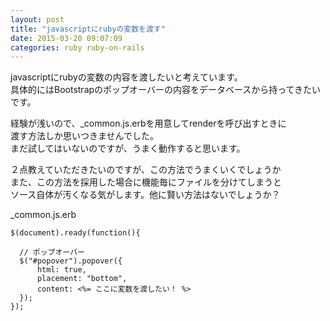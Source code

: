 ```yaml
---
layout: post
title: "javascriptにrubyの変数を渡す"
date: 2015-03-20 09:07:09
categories: ruby ruby-on-rails
---
```

<p>javascriptにrubyの変数の内容を渡したいと考えています。<br>
具体的にはBootstrapのポップオーバーの内容をデータベースから持ってきたいです。</p>

<p>経験が浅いので、_common.js.erbを用意してrenderを呼び出すときに<br>
渡す方法しか思いつきませんでした。<br>
まだ試してはいないのですが、うまく動作すると思います。</p>

<p>２点教えていただきたいのですが、この方法でうまくいくでしょうか<br>
また、この方法を採用した場合に機能毎にファイルを分けてしまうと<br>
ソース自体が汚くなる気がします。他に賢い方法はないでしょうか？</p>

<p>_common.js.erb</p>

<pre><code>$(document).ready(function(){

  // ポップオーバー
  $("#popover").popover({
      html: true,
      placement: "bottom",
      content: &lt;%= ここに変数を渡したい！ %&gt;
  });
});
</code></pre>
